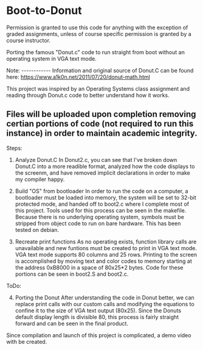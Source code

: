 # Boot-to-Donut

Permission is granted to use this code for anything with the exception of graded assignments, unless of course specific permission is granted by a course instructor.

Porting the famous "Donut.c" code to run straight from boot without an operating system in VGA text mode.

Note: ------------
Information and original source of Donut.C can be found here: https://www.a1k0n.net/2011/07/20/donut-math.html

This project was inspired by an Operating Systems class assignment and reading through Donut.c code to better understand how it works.

Files will be uploaded upon completion removing certian portions of code (not required to run this instance) in order to maintain academic integrity. 
-----------------

Steps: 

1. Analyze Donut.C
   In Donut2.c, you can see that I've broken down Donut.C into a more readible format, analyzed how the code displays to the screenm, and have removed implicit declarations in order to make my compiler happy.

2. Build "OS" from bootloader
  In order to run the code on a computer, a bootloader must be loaded into memory, the system will be set to 32-bit protected mode, and handed off to boot2.c where I complete most of this project. Tools used for this process can be seen in the makefile. Because there is no underlying operating system, symbols must be stripped from object code to run on bare hardware. This has been tested on debian.

3. Recreate print functions
   As no operating exists, function library calls are unavailable and new funtions must be created to print in VGA text mode. VGA text mode supports 80 columns and 25 rows. Printing to the screen is accomplished by moving text and color codes to memory starting at the address 0xB8000 in a space of 80x25*2 bytes. Code for these portions can be seen in boot2.S and boot2.c.

ToDo:

4. Porting the Donut
  After understanding the code in Donut better, we can replace print calls with our custom calls and modifying the equations to confine it to the size of VGA text output (80x25). Since the Donuts default display length is divisible 80, this process is fairly straight forward and can be seen in the final product.

Since compilation and launch of this project is complicated, a demo video with be created.
